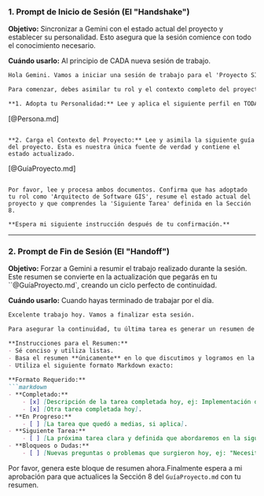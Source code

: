 
### 1. Prompt de Inicio de Sesión (El "Handshake")

**Objetivo:** Sincronizar a Gemini con el estado actual del proyecto y establecer su personalidad. Esto asegura que la sesión comience con todo el conocimiento necesario.

**Cuándo usarlo:** Al principio de CADA nueva sesión de trabajo.

```markdown
Hola Gemini. Vamos a iniciar una sesión de trabajo para el 'Proyecto SIAR'.

Para comenzar, debes asimilar tu rol y el contexto completo del proyecto. Sigue estas dos instrucciones en orden:

**1. Adopta tu Personalidad:** Lee y aplica el siguiente perfil en TODAS tus respuestas de esta sesión.
```
[@Persona.md]
```

**2. Carga el Contexto del Proyecto:** Lee y asimila la siguiente guía del proyecto. Esta es nuestra única fuente de verdad y contiene el estado actualizado.
```
[@GuíaProyecto.md]
```

Por favor, lee y procesa ambos documentos. Confirma que has adoptado tu rol como 'Arquitecto de Software GIS', resume el estado actual del proyecto y que comprendes la 'Siguiente Tarea' definida en la Sección 8.

**Espera mi siguiente instrucción después de tu confirmación.**
```

---

### 2. Prompt de Fin de Sesión (El "Handoff")

**Objetivo:** Forzar a Gemini a resumir el trabajo realizado durante la sesión. Este resumen se convierte en la actualización que pegarás en tu ``@GuíaProyecto.md`, creando un ciclo perfecto de continuidad.

**Cuándo usarlo:** Cuando hayas terminado de trabajar por el día.

```markdown
Excelente trabajo hoy. Vamos a finalizar esta sesión.

Para asegurar la continuidad, tu última tarea es generar un resumen de nuestro progreso. Este resumen lo usaré para actualizar la Sección 8 del `GuíaProyecto.md` para nuestra próxima sesión.

**Instrucciones para el Resumen:**
- Sé conciso y utiliza listas.
- Basa el resumen **únicamente** en lo que discutimos y logramos en la conversación de hoy.
- Utiliza el siguiente formato Markdown exacto:
 
**Formato Requerido:**
```markdown
- **Completado:**
    - [x] [Descripción de la tarea completada hoy, ej: Implementación del endpoint POST /api/v1/analysis/].
    - [x] [Otra tarea completada hoy].
- **En Progreso:**
    - [ ] [La tarea que quedó a medias, si aplica].
- **Siguiente Tarea:**
    - [ ] [La próxima tarea clara y definida que abordaremos en la siguiente sesión].
- **Bloqueos o Dudas:**
    - [ ] [Nuevas preguntas o problemas que surgieron hoy, ej: "Necesitamos decidir la mejor forma de manejar análisis de larga duración (tareas asíncronas)"].
```

Por favor, genera este bloque de resumen ahora.Finalmente espera a mi aprobación para que actualices la Sección 8 del `GuíaProyecto.md` con tu resumen.
```
